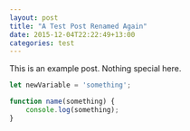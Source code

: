 ```yaml
---
layout: post
title: "A Test Post Renamed Again"
date: 2015-12-04T22:22:49+13:00
categories: test
---
```


This is an example post. Nothing special here.


```javascript
let newVariable = 'something';

function name(something) {
	console.log(something);
}
```

